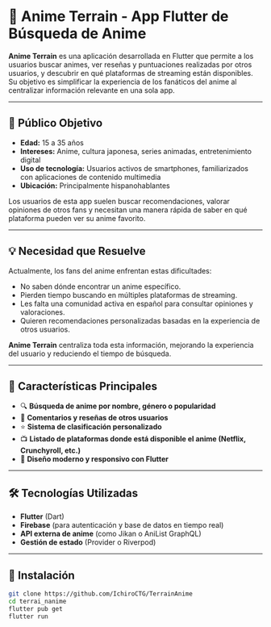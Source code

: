 # 📱 Anime Terrain - App Flutter de Búsqueda de Anime

**Anime Terrain** es una aplicación desarrollada en Flutter que permite a los usuarios buscar animes, ver reseñas y puntuaciones realizadas por otros usuarios, y descubrir en qué plataformas de streaming están disponibles. Su objetivo es simplificar la experiencia de los fanáticos del anime al centralizar información relevante en una sola app.

---

## 🎯 Público Objetivo

- **Edad:** 15 a 35 años  
- **Intereses:** Anime, cultura japonesa, series animadas, entretenimiento digital  
- **Uso de tecnología:** Usuarios activos de smartphones, familiarizados con aplicaciones de contenido multimedia  
- **Ubicación:** Principalmente hispanohablantes  

Los usuarios de esta app suelen buscar recomendaciones, valorar opiniones de otros fans y necesitan una manera rápida de saber en qué plataforma pueden ver su anime favorito.

---

## 💡 Necesidad que Resuelve

Actualmente, los fans del anime enfrentan estas dificultades:

- No saben dónde encontrar un anime específico.
- Pierden tiempo buscando en múltiples plataformas de streaming.
- Les falta una comunidad activa en español para consultar opiniones y valoraciones.
- Quieren recomendaciones personalizadas basadas en la experiencia de otros usuarios.

**Anime Terrain** centraliza toda esta información, mejorando la experiencia del usuario y reduciendo el tiempo de búsqueda.

---

## 🚀 Características Principales

- 🔍 **Búsqueda de anime por nombre, género o popularidad**
- 📝 **Comentarios y reseñas de otros usuarios**
- ⭐ **Sistema de clasificación personalizado**
- 📺 **Listado de plataformas donde está disponible el anime (Netflix, Crunchyroll, etc.)**
- 📱 **Diseño moderno y responsivo con Flutter**

---

## 🛠️ Tecnologías Utilizadas

- **Flutter** (Dart)  
- **Firebase** (para autenticación y base de datos en tiempo real)  
- **API externa de anime** (como Jikan o AniList GraphQL)  
- **Gestión de estado** (Provider o Riverpod)

---

## 🔧 Instalación

```bash
git clone https://github.com/IchiroCTG/TerrainAnime
cd terrai_nanime
flutter pub get
flutter run

